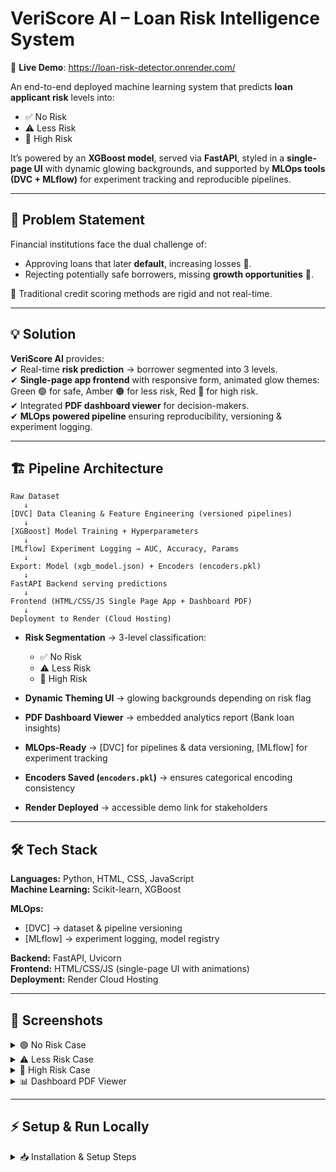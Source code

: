 # VeriScore AI – Loan Risk Intelligence System

🚀 **Live Demo**: https://loan-risk-detector.onrender.com/

An end-to-end deployed machine learning system that predicts **loan applicant risk** levels into:  
- ✅ No Risk  
- ⚠️ Less Risk  
- 🚨 High Risk  

It’s powered by an **XGBoost model**, served via **FastAPI**, styled in a **single-page UI** with dynamic glowing backgrounds, and supported by **MLOps tools (DVC + MLflow)** for experiment tracking and reproducible pipelines.  

---

## 📌 Problem Statement
Financial institutions face the dual challenge of:  
- Approving loans that later **default**, increasing losses 🔻.  
- Rejecting potentially safe borrowers, missing **growth opportunities** 🏦.  

📌 Traditional credit scoring methods are rigid and not real-time.  

---

## 💡 Solution
**VeriScore AI** provides:  
✔ Real-time **risk prediction** → borrower segmented into 3 levels.  
✔ **Single-page app frontend** with responsive form, animated glow themes:  
Green 🟢 for safe, Amber 🟠 for less risk, Red 🔴 for high risk.  
✔ Integrated **PDF dashboard viewer** for decision-makers.  
✔ **MLOps powered pipeline** ensuring reproducibility, versioning & experiment logging.  

---

## 🏗️ Pipeline Architecture

```text
Raw Dataset 
   ↓
[DVC] Data Cleaning & Feature Engineering (versioned pipelines)
   ↓
[XGBoost] Model Training + Hyperparameters
   ↓
[MLflow] Experiment Logging → AUC, Accuracy, Params
   ↓
Export: Model (xgb_model.json) + Encoders (encoders.pkl)
   ↓
FastAPI Backend serving predictions
   ↓
Frontend (HTML/CSS/JS Single Page App + Dashboard PDF)
   ↓
Deployment to Render (Cloud Hosting)
```

- **Risk Segmentation** → 3-level classification:  
  - ✅ No Risk  
  - ⚠️ Less Risk  
  - 🚨 High Risk  

- **Dynamic Theming UI** → glowing backgrounds depending on risk flag  
- **PDF Dashboard Viewer** → embedded analytics report (Bank loan insights)  
- **MLOps-Ready** → [DVC] for pipelines & data versioning, [MLflow] for experiment tracking  
- **Encoders Saved (`encoders.pkl`)** → ensures categorical encoding consistency  
- **Render Deployed** → accessible demo link for stakeholders  

---

## 🛠️ Tech Stack

**Languages:** Python, HTML, CSS, JavaScript  
**Machine Learning:** Scikit-learn, XGBoost  

**MLOps:**  
- [DVC] → dataset & pipeline versioning  
- [MLflow] → experiment logging, model registry  

**Backend:** FastAPI, Uvicorn  
**Frontend:** HTML/CSS/JS (single-page UI with animations)  
**Deployment:** Render Cloud Hosting  

---

## 📸 Screenshots

<details>
<summary>🟢 No Risk Case</summary>  
<br>  
No Risk Example  
</details>

<details>
<summary>⚠️ Less Risk Case</summary>  
<br>  
Less Risk Example  
</details>

<details>
<summary>🚨 High Risk Case</summary>  
<br>  
High Risk Example  
</details>

<details>
<summary>📊 Dashboard PDF Viewer</summary>  
<br>  
Dashboard Example  
</details>  

---

## ⚡ Setup & Run Locally

<details>
<summary>📥 Installation & Setup Steps</summary>  

### 1️⃣ Clone repository
```bash
git clone https://github.com/your-username/veriscore-ai.git
cd veriscore-ai
